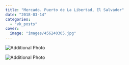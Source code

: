 ```yaml
---
title: "Mercado. Puerto de La Libertad, El Salvador"
date: "2018-03-14"
categories: 
  - "vk_posts"
cover:
  image: "images/456240305.jpg"
---
```


![Additional Photo](https://vodpop.ru/wp-content/uploads/2023/07/456240306.jpg)

![Additional Photo](https://vodpop.ru/wp-content/uploads/2023/07/456240307.jpg)

